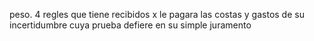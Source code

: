 peso. 4 regles que tiene recibidos x le pagara las costas y gastos
de su incertidumbre cuya prueba defiere en su simple juramento